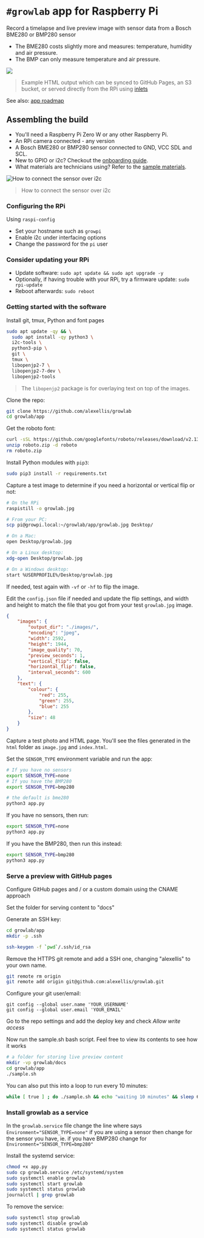 # `#growlab` app for Raspberry Pi

Record a timelapse and live preview image with sensor data from a Bosch BME280 or BMP280 sensor

* The BME280 costs slightly more and measures: temperature, humidity and air pressure.
* The BMP can only measure temperature and air pressure.

![](https://pbs.twimg.com/media/E0DwywWXoAET9dK?format=jpg&name=medium)
> Example HTML output which can be synced to GitHub Pages, an S3 bucket, or served directly from the RPi using [inlets](https://docs.inlets.dev/)

See also: [app roadmap](https://github.com/alexellis/growlab/issues/15)

## Assembling the build

* You'll need a Raspberry Pi Zero W or any other Raspberry Pi.
* An RPi camera connected - any version
* A Bosch BME280 or BMP280 sensor connected to GND, VCC SDL and SCL.
* New to GPIO or i2c? Checkout the [onboarding guide](onboarding.md).
* What materials are technicians using? Refer to the [sample materials](materials.md).

![How to connect the sensor over i2c](sensor-i2c.png)
> How to connect the sensor over i2c

### Configuring the RPi

Using `raspi-config`

* Set your hostname such as `growpi`
* Enable i2c under interfacing options
* Change the password for the `pi` user

### Consider updating your RPi

* Update software: `sudo apt update && sudo apt upgrade -y`
* Optionally, if having trouble with your RPi, try a firmware update: `sudo rpi-update`
* Reboot afterwards: `sudo reboot`

### Getting started with the software

Install git, tmux, Python and font pages

```bash
sudo apt update -qy && \
  sudo apt install -qy python3 \
  i2c-tools \
  python3-pip \
  git \
  tmux \
  libopenjp2-7 \
  libopenjp2-7-dev \
  libopenjp2-tools
```

> The `libopenjp2` package is for overlaying text on top of the images.

Clone the repo:

```bash
git clone https://github.com/alexellis/growlab
cd growlab/app
```

Get the roboto font:

```bash
curl -sSL https://github.com/googlefonts/roboto/releases/download/v2.138/roboto-unhinted.zip -o roboto.zip
unzip roboto.zip -d roboto
rm roboto.zip
```

Install Python modules with `pip3`:

```bash
sudo pip3 install -r requirements.txt
```

Capture a test image to determine if you need a horizontal or vertical flip or not:

```bash
# On the RPi
raspistill -o growlab.jpg

# From your PC:
scp pi@growpi.local:~/growlab/app/growlab.jpg Desktop/

# On a Mac:
open Desktop/growlab.jpg

# On a Linux desktop:
xdg-open Desktop/growlab.jpg

# On a Windows desktop:
start %USERPROFILE%/Desktop/growlab.jpg
```

If needed, test again with `-vf` or `-hf` to flip the image.

Edit the `config.json` file if needed and update the flip settings, and width and height to match the file that you got from your test `growlab.jpg` image.

```json
{
    "images": {
        "output_dir": "./images/",
        "encoding": "jpeg",
        "width": 2592,
        "height": 1944,
        "image_quality": 70,
        "preview_seconds": 1,
        "vertical_flip": false,
        "horizontal_flip": false,
        "interval_seconds": 600
    },
    "text": {
        "colour": {
            "red": 255,
            "green": 255,
            "blue": 255
        },
        "size": 48
    }
}
```

Capture a test photo and HTML page. You'll see the files generated in the `html` folder as `image.jpg` and `index.html`.

Set the `SENSOR_TYPE` environment variable and run the app:

```bash
# If you have no sensors
export SENSOR_TYPE=none
# If you have the BMP280
export SENSOR_TYPE=bmp280

# the default is bme280
python3 app.py
```

If you have no sensors, then run:

```bash
export SENSOR_TYPE=none
python3 app.py
```

If you have the BMP280, then run this instead:

```bash
export SENSOR_TYPE=bmp280
python3 app.py
```

### Serve a preview with GitHub pages

Configure GitHub pages and / or a custom domain using the CNAME approach

Set the folder for serving content to "docs"

Generate an SSH key:

```bash
cd growlab/app
mkdir -p .ssh

ssh-keygen -f `pwd`/.ssh/id_rsa
```

Remove the HTTPS git remote and add a SSH one, changing "alexellis" to your own name.

```bash
git remote rm origin
git remote add origin git@github.com:alexellis/growlab.git
```

Configure your git user/email:

```
git config --global user.name 'YOUR_USERNAME'
git config --global user.email 'YOUR_EMAIL'
```

Go to the repo settings and add the deploy key and check *Allow write access*

Now run the sample.sh bash script. Feel free to view its contents to see how it works

```bash
# a folder for storing live preview content
mkdir -vp growlab/docs
cd growlab/app
./sample.sh
```

You can also put this into a loop to run every 10 minutes:

```bash
while [ true ] ; do ./sample.sh && echo "waiting 10 minutes" && sleep 600 ; done
```

### Install growlab as a service

In the `growlab.service` file change the line where says `Environment="SENSOR_TYPE=none"` if you are using a sensor
then change for the sensor you have, ie. if you have BMP280 change for `Environment="SENSOR_TYPE=bmp280"`

Install the systemd service:

```bash
chmod +x app.py
sudo cp growlab.service /etc/systemd/system
sudo systemctl enable growlab
sudo systemctl start growlab
sudo systemctl status growlab
journalctl | grep growlab
```

To remove the service:

```bash
sudo systemctl stop growlab
sudo systemctl disable growlab
sudo systemctl status growlab
```
